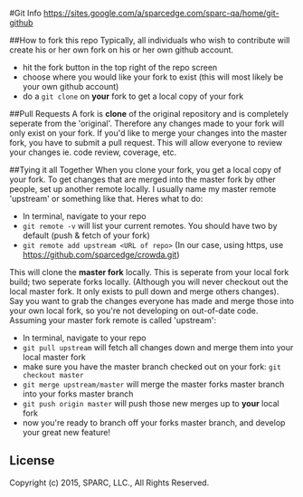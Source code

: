 #Git Info
https://sites.google.com/a/sparcedge.com/sparc-qa/home/git-github

##How to fork this repo
Typically, all individuals who wish to contribute will create his or her own fork on his or her own github account. 
* hit the fork button in the top right of the repo screen
* choose where you would like your fork to exist (this will most likely be your own github account)
* do a ```git clone``` on **your** fork to get a local copy of your fork

##Pull Requests
A fork is **clone** of the original repository and is completely seperate from the 'original'.
Therefore any changes made to your fork will only exist on your fork. If you'd like to merge your changes into the master fork,
you have to submit a pull request. This will allow everyone to review your changes ie. code review, coverage, etc.

##Tying it all Together
When you clone your fork, you get a local copy of your fork. To get changes that are merged into the master fork by other people,
set up another remote locally. I usually name my master remote 'upstream' or something like that. Heres what to do:
* In terminal, navigate to your repo
* ```git remote -v``` will list your current remotes. You should have two by default (push & fetch of your fork)
* ```git remote add upstream <URL of repo>``` (In our case, using https, use https://github.com/sparcedge/crowda.git)

This will clone the **master fork** locally. This is seperate from your local fork build; two seperate forks locally.
(Although you will never checkout out the local master fork. It only exists to pull down and merge others changes). Say you want
to grab the changes everyone has made and merge those into your own local fork, so you're not developing on out-of-date code. 
Assuming your master fork remote is called 'upstream':
* In terminal, navigate to your repo
* ```git pull upstream``` will fetch all changes down and merge them into your local master fork
* make sure you have the master branch checked out on your fork: ```git checkout master```
* ```git merge upstream/master``` will merge the master forks master branch into your forks master branch
* ```git push origin master``` will push those new merges up to **your** local fork
* now you're ready to branch off your forks master branch, and develop your great new feature!

## License
Copyright (c) 2015, SPARC, LLC., All Rights Reserved.
